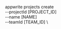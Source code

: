 appwrite projects create \
        --projectId [PROJECT_ID] \
        --name [NAME] \
        --teamId [TEAM_ID] \











